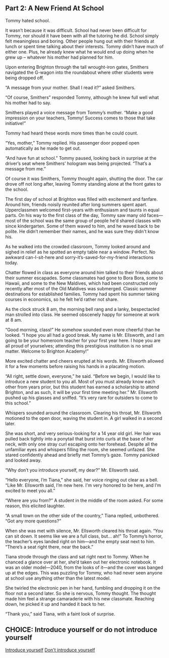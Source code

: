 ## Part 2: A New Friend At School

Tommy hated school. 

It wasn’t because it was difficult. School had never been difficult for Tommy, nor should it have been with all the tutoring he did. School simply felt meaningless and boring. Other people hung out with their friends at lunch or spent time talking about their interests. Tommy didn’t have much of either one. Plus, he already knew what he would end up doing when he grew up – whatever his mother had planned for him. 

Upon entering Brighton through the tall wrought-iron gates, Smithers navigated the G-wagon into the roundabout where other students were being dropped off.

“A message from your mother. Shall I read it?” asked Smithers. 

“Of course, Smithers” responded Tommy, although he knew full well what his mother had to say.

Smithers played a voice message from Tommy’s mother.
“Make a good impression on your teachers, Tommy! Success comes to those that take initiative!” 

Tommy had heard these words more times than he could count. 

“Yes, mother,” Tommy replied. His passenger door popped open automatically as he made to get out.

“And have fun at school.” Tommy paused, looking back in surprise at the driver’s seat where Smithers’ hologram was being projected. “That’s a message from me.”

Of course it was Smithers, Tommy thought again, shutting the door. The car drove off not long after, leaving Tommy standing alone at the front gates to the school. 

The first day of school at Brighton was filled with excitement and fanfare. Around him, friends noisily reunited after long summers spent apart. Upperclassmen welcomed first-years with enthusiasm and taunts in equal parts. On his way to the first class of the day, Tommy saw many old faces—most of the school was the same group of people he’d shared classes with since kindergarten. Some of them waved to him, and he waved back to be polite. He didn’t remember their names, and he was sure they didn't know his.

As he walked into the crowded classroom, Tommy looked around and sighed in relief as he spotted an empty table near a window. Perfect. No awkward can-I-sit-here and sorry-it’s-saved-for-my-friend interactions today.

Chatter flowed in class as everyone around him talked to their friends about their summer escapades. Some classmates had gone to Bora Bora, some to Hawaii, and some to the New Maldives, which had been constructed only recently after most of the Old Maldives was submerged. Classic summer destinations for established families. Tommy had spent his summer taking courses in economics, so he felt he’d rather not share. 

As the clock struck 8 am, the morning bell rang and a lanky, bespectacled man strolled into class. He seemed obscenely happy for someone at work at 8 am.

“Good morning, class!” He somehow sounded even more cheerful than he looked. “I hope you all had a good break. My name is Mr. Ellsworth, and I am going to be your homeroom teacher for your first year here. I hope you are all proud of yourselves; attending this prestigious institution is no small matter. Welcome to Brighton Academy!”

More excited chatter and cheers erupted at his words. Mr. Ellsworth allowed it for a few moments before raising his hands in a placating motion. 

“All right, settle down, everyone,” he said. “Before we begin, I would like to introduce a new student to you all. Most of you must already know each other from years prior, but this student has earned a scholarship to attend Brighton, and as such, it will be your first time meeting her.” Mr. Ellsworth pushed up his glasses and sniffed. “It’s very rare for outsiders to come to this school.”

Whispers sounded around the classroom. Clearing his throat, Mr. Ellsworth motioned to the open door, waving the student in. A girl walked in a second later. 

She was short, and very serious-looking for a 14 year old girl. Her hair was pulled back tightly into a ponytail that burst into curls at the base of her neck, with only one stray curl escaping onto her forehead. Despite all the unfamiliar eyes and whispers filling the room, she seemed unfazed. She stared confidently ahead and briefly met Tommy’s gaze. Tommy panicked and looked away.  

“Why don’t you introduce yourself, my dear?” Mr. Ellsworth said. 

“Hello everyone, I’m Tiana,” she said, her voice ringing out clear as a bell. “Like Mr. Ellsworth said, I’m new here. I'm very honored to be here, and I’m excited to meet you all.”

“Where are you from?” A student in the middle of the room asked. For some reason, this elicited laughter. 

“A small town on the other side of the country,” Tiana replied, unbothered. “Got any more questions?”

When she was met with silence, Mr. Ellsworth cleared his throat again. “You can sit down. It seems like we are a full class, but… ah!” To Tommy’s horror, the teacher’s eyes landed right on him—and the empty seat next to him. “There’s a seat right there, near the back.”


Tiana strode through the class and sat right next to Tommy. When he chanced a glance over at her, she’d taken out her electronic notebook. It was an older model—2040, from the looks of it—and the cover was banged up at the edges. This was puzzling for Tommy, who had never seen anyone at school use anything other than the latest model. 

She twirled the electronic pen in her hand, fumbling and dropping it on the floor not a second later. So she is nervous, Tommy thought. The thought made him feel a strange camaraderie with his new classmate. Reaching down, he picked it up and handed it back to her.

“Thank you,” said Tiana, with a faint look of surprise. 

## CHOICE: Introduce yourself or do not introduce yourself

[Introduce yourself](https://dorsadanesh.github.io/RisingTides-Sink-or-Swim/tommy4-1.html)
[Don't introduce yourself](https://dorsadanesh.github.io/RisingTides-Sink-or-Swim/tommy4-2.html)
